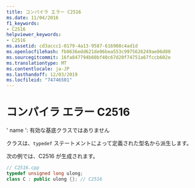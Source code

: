 ```yaml
---
title: コンパイラ エラー C2516
ms.date: 11/04/2016
f1_keywords:
- C2516
helpviewer_keywords:
- C2516
ms.assetid: cd3accc1-0179-4a13-9587-616908c4ad1d
ms.openlocfilehash: fb0636edd621de06bea553c9975626249ae06d80
ms.sourcegitcommit: 16fa847794b60bf40c67d20f74751a67fccb602e
ms.translationtype: MT
ms.contentlocale: ja-JP
ms.lasthandoff: 12/03/2019
ms.locfileid: "74746501"
---
```

# <a name="compiler-error-c2516"></a>コンパイラ エラー C2516

' name ': 有効な基底クラスではありません

クラスは、`typedef` ステートメントによって定義された型名から派生します。

次の例では、C2516 が生成されます。

```cpp
// C2516.cpp
typedef unsigned long ulong;
class C : public ulong {}; // C2516
```
